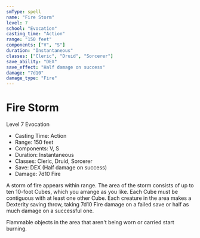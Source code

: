 ```yaml
---
smType: spell
name: "Fire Storm"
level: 7
school: "Evocation"
casting_time: "Action"
range: "150 feet"
components: ["V", "S"]
duration: "Instantaneous"
classes: ["Cleric", "Druid", "Sorcerer"]
save_ability: "DEX"
save_effect: "Half damage on success"
damage: "7d10"
damage_type: "Fire"
---
```


# Fire Storm
Level 7 Evocation

- Casting Time: Action
- Range: 150 feet
- Components: V, S
- Duration: Instantaneous
- Classes: Cleric, Druid, Sorcerer
- Save: DEX (Half damage on success)
- Damage: 7d10 Fire

A storm of fire appears within range. The area of the storm consists of up to ten 10-foot Cubes, which you arrange as you like. Each Cube must be contiguous with at least one other Cube. Each creature in the area makes a Dexterity saving throw, taking 7d10 Fire damage on a failed save or half as much damage on a successful one.

Flammable objects in the area that aren't being worn or carried start burning.
